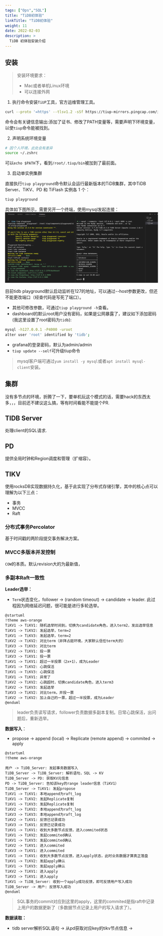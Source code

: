 ```yaml
---
tags: ["Ops","SQL"]
title: "TiDB初体验"
linkTitle: "TiDB初体验"
weight: 11
date: 2022-02-03
description: >
  TiDB 初体验安装介绍
---
```



## 安装

> 安装环境要求：
> - Mac或者单机Linux环境
> - 可以连接外网

1. 执行命令安装`TiUP`工具，官方运维管理工具。

```bash
curl --proto '=https' --tlsv1.2 -sSf https://tiup-mirrors.pingcap.com/install.sh | sh
```

命令会有关键信息输出:添加了证书、修改了PATH变量等，需要声明下环境变量，以使`tiup`命令能被找到。

2. 声明系统环境变量

```bash
# 因个人环境，此处会有差异
source ~/.zshrc
```

可以`echo $PATH`下，看到`/root/.tiup/bin`被加到了最前面。


3. 启动单实例集群

直接执行`tiup playground`命令默认会运行最新版本的TiDB集群，其中TiDB Server、TiKV、PD 和 TiFlash 实例各 1 个：
```bash
tiup playground
```

具体如下图所示，需要另开一个终端，使用mysql发起连接：
![](/images/github-dev-2022-02-04-16-16-18.png)

目前tidb playground默认启动监听在127的地址，可以通过--host参数更改，但还不能更改端口（经查代码是写死了端口）。

- 其他可修改参数，可通过`tiup playground -h`查看。
- dashboard的默认root用户没有密码，如果是公网暴露了，建议如下添加密码(我这里设置了root密码为`tidb`):
```bash
mysql -h127.0.0.1 -P4000 -uroot
alter user 'root' identified by 'tidb';
```
- grafana的登录密码，默认为admin/admin
- `tiup update --self`可升级tiup命令

> mysql客户端可通过`yum install -y mysql`或者`apt install mysql-client`安装。

## 集群

没有多节点的环境，折腾了一下，要单机玩这个模式的话，需要hack的东西太多，，，目前还不建议这么搞，等有时间看能不能提个PR.

## TIDB Server

处理client的SQL请求.

## PD

提供全局时钟和Region调度和管理（扩缩容）。

## TIKV

使用rocksDB实现数据持久化，基于此实现了分布式存储引擎，其中的核心点可以理解为以下三点：

- 事务
- MVCC
- Raft

### 分布式事务Percolator 
基于时间戳的两阶段提交事务解决方案。

### MVCC多版本并发控制

`COW`的本质。默认revision大的为最新值，

### 多副本Raft一致性

**Leader选举：**

- `Term`状态变化，follower -> (random timeout) -> candidate -> leader. 此过程因为网络延迟问题，很可能是进行多轮选举。

```plantuml
@startuml
!theme aws-orange
TiKV1 -> TiKV1: 随机选举时间到，切换为candidate角色，进入term2，发出选举信息
TiKV1 -> TiKV2: 发起选举，term=2
TiKV1 -> TiKV3: 发起选举，term=2
TiKV2 -> TiKV2: 对比term（非拜占庭环境，大家默认信任term大的）
TiKV3 -> TiKV3: 对比term
TiKV2 -> TiKV1: 投一票
TiKV3 -> TiKV1: 投一票
TiKV1 -> TiKV1: 超过一半投票（2x+1），成为Leader
TiKV1 -> TiKV2: 心跳保活
TiKV1 -> TiKV3: 心跳保活
TiKV1 -> TiKV1: 异常了
TiKV2 -> TiKV2: 心跳超时，切换candidate角色，进入term3
TiKV2 -> TiKV3: 发起选举
TiKV3 -> TiKV2: 对比term，并投一票
TiKV2 -> TiKV2: 加上自己的一票，超过一半投票，成为Leader
@enduml
```

> leader负责读写请求，follower负责数据多副本复制。日常心跳保活，出问题后，重新选举。

**数据写入**：

- propose -> append (local) -> Replicate (remote append) -> commited -> apply

```plantuml
@startuml
!theme aws-orange

用户 -> TiDB_Server: 发起事务数据写入
TiDB_Server -> TiDB_Server: 解析语句，SQL -> KV
TiDB_Server -> PD: 获取KV元信息
PD -> TiDB_Server: 告知该key的range leader信息（TiKV1）
TiDB_Server -> TiKV1: 发起propose
TiKV1 -> TiKV1: 本地append为raft_log
TiKV1 -> TiKV2: 发起Replicate复制
TiKV1 -> TiKV3: 发起Replicate复制
TiKV2 -> TiKV2: 本地append为raft_log
TiKV3 -> TiKV3: 本地append为raft_log
TiKV2 -> TiKV1: 反馈已记录成功
TiKV3 -> TiKV1: 反馈已记录成功
TiKV1 -> TiKV1: 收到大多数节点反馈，进入commited状态
TiKV1 -> TiKV2: 发起commited确认
TiKV1 -> TiKV3: 发起commited确认
TiKV2 -> TiKV1: 进入commited
TiKV3 -> TiKV1: 进入commited
TiKV1 -> TiKV1: 收到大多数节点反馈，进入apply状态，此时业务数据才算真正落盘
TiKV1 -> TiKV2: 发起apply确认
TiKV1 -> TiKV3: 发起apply确认
TiKV2 -> TiKV1: 进入apply
TiKV3 -> TiKV1: 进入apply
TiKV1 -> TiDB_Server: 收到一个apply成功反馈，即可反馈用户写入成功
TiDB_Server -> 用户: 反馈写入成功
@enduml
```

> SQL事务的commit对应到这里的apply，这里的commited是指raft中记录上用户的数据更新了（多数据节点记录上用户的写入请求了）。

**数据读取：**

- tidb server解析SQL语句 -> 从pd获取对应key的tikv节点信息 -> 

